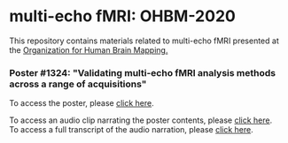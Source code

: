 # multi-echo fMRI: OHBM-2020

This repository contains materials related to multi-echo fMRI presented at the <a href="https://www.humanbrainmapping.org/i4a/pages/index.cfm?pageid=3958" title="Organization for Human Brain Mapping.">Organization for Human Brain Mapping.</a>

### Poster #1324: "Validating multi-echo fMRI analysis methods across a range of acquisitions" 

To access the poster, please [click here](OHBMposter_RamyaVaradarajan.pdf). 

To access an audio clip narrating the poster contents, please [click here](/OHBM_narration.mp3).<br>
To access a full transcript of the audio narration, please [click here](audio_narration_transcript.pdf). 


